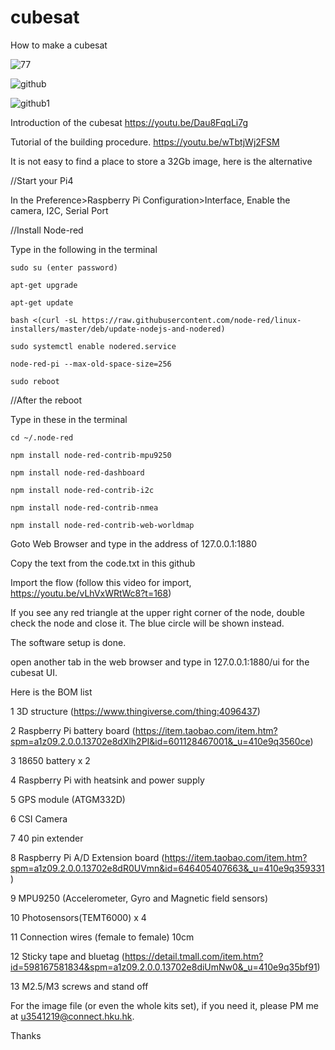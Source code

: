 # cubesat
How to make a cubesat

![77](https://user-images.githubusercontent.com/8468724/138394448-fa24b3db-534f-460e-a696-4718366a1069.jpg)

![github](https://user-images.githubusercontent.com/8468724/138434055-b095bcbc-7dda-4cec-becb-fe52057c542e.jpg)

![github1](https://user-images.githubusercontent.com/8468724/138435066-fdff597f-a795-44e3-85ae-457064cec861.jpg)

Introduction of the cubesat
https://youtu.be/Dau8FqqLi7g

Tutorial of the building procedure.
https://youtu.be/wTbtjWj2FSM


It is not easy to find a place to store a 32Gb image, here is the alternative

//Start your Pi4

In the Preference>Raspberry Pi Configuration>Interface, Enable the camera, I2C, Serial Port

//Install Node-red 

Type in the following in the terminal

```
sudo su (enter password)

apt-get upgrade

apt-get update

bash <(curl -sL https://raw.githubusercontent.com/node-red/linux-installers/master/deb/update-nodejs-and-nodered)

sudo systemctl enable nodered.service

node-red-pi --max-old-space-size=256

sudo reboot
```

//After the reboot

Type in these in the terminal

```
cd ~/.node-red

npm install node-red-contrib-mpu9250

npm install node-red-dashboard

npm install node-red-contrib-i2c

npm install node-red-contrib-nmea

npm install node-red-contrib-web-worldmap

```
Goto Web Browser and type in the address of 127.0.0.1:1880

Copy the text from the code.txt in this github

Import the flow (follow this video for import, https://youtu.be/vLhVxWRtWc8?t=168)

If you see any red triangle at the upper right corner of the node, double check the node and close it. The blue circle will be shown instead.

The software setup is done.

open another tab in the web browser and type in 127.0.0.1:1880/ui for the cubesat UI.



Here is the BOM list

1	3D structure (https://www.thingiverse.com/thing:4096437)

2	Raspberry Pi battery board (https://item.taobao.com/item.htm?spm=a1z09.2.0.0.13702e8dXlh2PI&id=601128467001&_u=410e9q3560ce)

3	18650 battery x 2

4	Raspberry Pi with heatsink and power supply

5	GPS module (ATGM332D)

6	CSI Camera

7	40 pin extender

8	Raspberry Pi A/D Extension board (https://item.taobao.com/item.htm?spm=a1z09.2.0.0.13702e8dR0UVmn&id=646405407663&_u=410e9q359331)

9	MPU9250 (Accelerometer, Gyro and Magnetic field sensors)

10	Photosensors(TEMT6000) x 4 

11	Connection wires (female to female) 10cm

12	Sticky tape and bluetag (https://detail.tmall.com/item.htm?id=598167581834&spm=a1z09.2.0.0.13702e8diUmNw0&_u=410e9q35bf91)

13	M2.5/M3 screws and stand off


For the image file (or even the whole kits set), if you need it, please PM me at u3541219@connect.hku.hk.

Thanks
